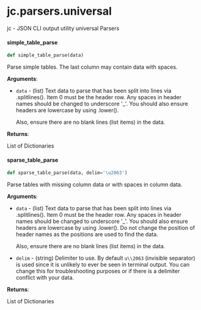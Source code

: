 <a id="jc.parsers.universal"></a>

# jc.parsers.universal

jc - JSON CLI output utility universal Parsers

<a id="jc.parsers.universal.simple_table_parse"></a>

#### simple\_table\_parse

```python
def simple_table_parse(data)
```

Parse simple tables. The last column may contain data with spaces.

**Arguments**:

  
- `data` - (list)   Text data to parse that has been split into lines
  via .splitlines(). Item 0 must be the header row.
  Any spaces in header names should be changed to
  underscore '_'. You should also ensure headers are
  lowercase by using .lower().
  
  Also, ensure there are no blank lines (list items)
  in the data.
  

**Returns**:

  
  List of Dictionaries

<a id="jc.parsers.universal.sparse_table_parse"></a>

#### sparse\_table\_parse

```python
def sparse_table_parse(data, delim='\u2063')
```

Parse tables with missing column data or with spaces in column data.

**Arguments**:

  
- `data` - (list)   Text data to parse that has been split into lines
  via .splitlines(). Item 0 must be the header row.
  Any spaces in header names should be changed to
  underscore '_'. You should also ensure headers are
  lowercase by using .lower(). Do not change the
  position of header names as the positions are used
  to find the data.
  
  Also, ensure there are no blank lines (list items)
  in the data.
  
- `delim` - (string) Delimiter to use. By default `u\\2063`
  (invisible separator) is used since it is unlikely
  to ever be seen in terminal output. You can change
  this for troubleshooting purposes or if there is a
  delimiter conflict with your data.
  

**Returns**:

  
  List of Dictionaries

